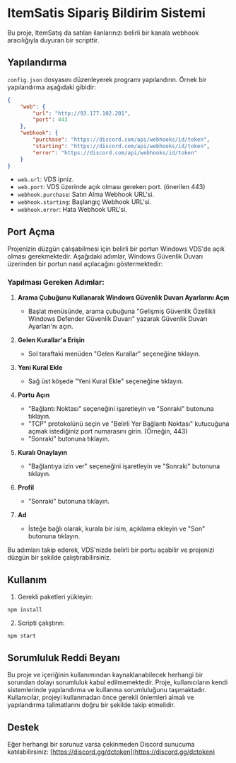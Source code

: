 # ItemSatis Sipariş Bildirim Sistemi

Bu proje, ItemSatış da satılan ilanlarınızı belirli bir kanala webhook aracılığıyla duyuran bir scripttir.

## Yapılandırma

`config.json` dosyasını düzenleyerek programı yapılandırın. Örnek bir yapılandırma aşağıdaki gibidir:

```json
{
    "web": {
        "url": "http://93.177.102.201",
        "port": 443
    },
    "webhook": {
        "purchase": "https://discord.com/api/webhooks/id/token",
        "starting": "https://discord.com/api/webhooks/id/token",
        "error": "https://discord.com/api/webhooks/id/token"
    }
}
```

- `web.url`: VDS ipniz.
- `web.port`: VDS üzerinde açık olması gereken port. (önerilen 443)
- `webhook.purchase`: Satın Alma Webhook URL'si.
- `webhook.starting`: Başlangıç Webhook URL'si.
- `webhook.error`: Hata Webhook URL'si.

## Port Açma

Projenizin düzgün çalışabilmesi için belirli bir portun Windows VDS'de açık olması gerekmektedir. Aşağıdaki adımlar, Windows Güvenlik Duvarı üzerinden bir portun nasıl açılacağını göstermektedir:

### Yapılması Gereken Adımlar:

1. **Arama Çubuğunu Kullanarak Windows Güvenlik Duvarı Ayarlarını Açın**
   - Başlat menüsünde, arama çubuğuna "Gelişmiş Güvenlik Özellikli Windows Defender Güvenlik Duvarı" yazarak Güvenlik Duvarı Ayarları'nı açın.

2. **Gelen Kurallar'a Erişin**
   - Sol taraftaki menüden "Gelen Kurallar" seçeneğine tıklayın.

3. **Yeni Kural Ekle**
   - Sağ üst köşede "Yeni Kural Ekle" seçeneğine tıklayın.

4. **Portu Açın**
   - "Bağlantı Noktası" seçeneğini işaretleyin ve "Sonraki" butonuna tıklayın.
   - "TCP" protokolünü seçin ve "Belirli Yer Bağlantı Noktası" kutucuğuna açmak istediğiniz port numarasını girin. (Örneğin, 443)
   - "Sonraki" butonuna tıklayın.

5. **Kuralı Onaylayın**
   - "Bağlantıya izin ver" seçeneğini işaretleyin ve "Sonraki" butonuna tıklayın.

6. **Profil**
   - "Sonraki" butonuna tıklayın.

7. **Ad**
   - İsteğe bağlı olarak, kurala bir isim, açıklama ekleyin ve "Son" butonuna tıklayın.

Bu adımları takip ederek, VDS'nizde belirli bir portu açabilir ve projenizi düzgün bir şekilde çalıştırabilirsiniz.

## Kullanım

1. Gerekli paketleri yükleyin:

```
npm install
```

2. Scripti çalıştırın:

```
npm start
```

## Sorumluluk Reddi Beyanı
Bu proje ve içeriğinin kullanımından kaynaklanabilecek herhangi bir sorundan dolayı sorumluluk kabul edilmemektedir. Proje, kullanıcıların kendi sistemlerinde yapılandırma ve kullanma sorumluluğunu taşımaktadır. Kullanıcılar, projeyi kullanmadan önce gerekli önlemleri almalı ve yapılandırma talimatlarını doğru bir şekilde takip etmelidir.

## Destek

Eğer herhangi bir sorunuz varsa çekinmeden Discord sunucuma katılabilirsiniz: [https://discord.gg/dctoken](https://discord.gg/dctoken)